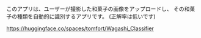 このアプリは、ユーザーが撮影した和菓子の画像をアップロードし、
その和菓子の種類を自動的に識別するアプリです。
(正解率は低いです)

https://huggingface.co/spaces/tomfort/Wagashi_Classifier

